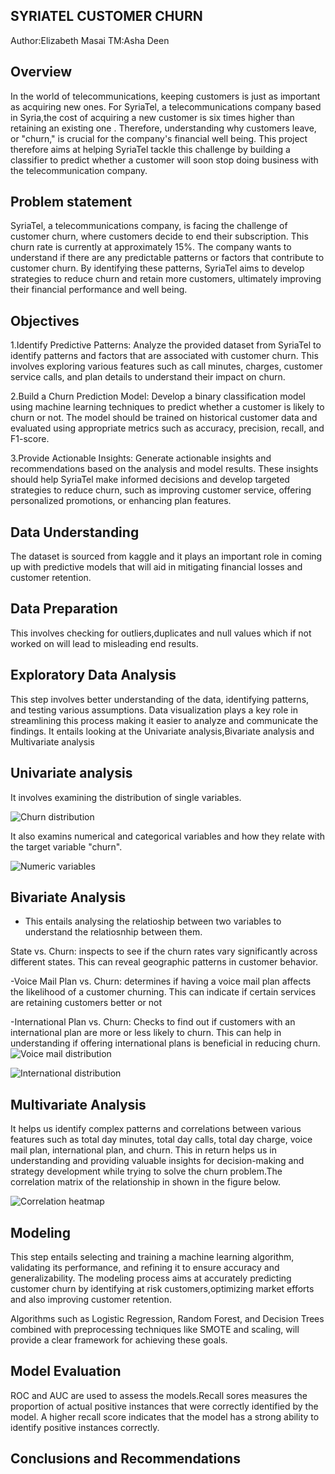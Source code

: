 ## SYRIATEL CUSTOMER CHURN
Author:Elizabeth Masai
TM:Asha Deen

## Overview 

In the world of telecommunications, keeping customers is just as important as acquiring new ones. For SyriaTel, a telecommunications company based in Syria,the cost of acquiring a new customer is six times higher than retaining an existing one . Therefore, understanding why customers leave, or "churn," is crucial for the company's financial well being. This project therefore aims at helping SyriaTel tackle this challenge by building a classifier to predict whether a customer will soon stop doing business with the telecommunication company.

## Problem statement

SyriaTel, a telecommunications company, is facing the challenge of customer churn, where customers decide to end their subscription. This churn rate is currently at approximately 15%. The company wants to understand if there are any predictable patterns or factors that contribute to customer churn. By identifying these patterns, SyriaTel aims to develop strategies to reduce churn and retain more customers, ultimately improving their financial performance and well being.

## Objectives

1.Identify Predictive Patterns: Analyze the provided dataset from SyriaTel to identify patterns and factors that are associated with customer churn. This involves exploring various features such as call minutes, charges, customer service calls, and plan details to understand their impact on churn.

2.Build a Churn Prediction Model: Develop a binary classification model using machine learning techniques to predict whether a customer is likely to churn or not. The model should be trained on historical customer data and evaluated using appropriate metrics such as accuracy, precision, recall, and F1-score.

3.Provide Actionable Insights: Generate actionable insights and recommendations based on the analysis and model results. These insights should help SyriaTel make informed decisions and develop targeted strategies to reduce churn, such as improving customer service, offering personalized promotions, or enhancing plan features.

## Data Understanding

The dataset is sourced from kaggle and it plays an important role in  coming up with predictive models that will aid in mitigating financial losses and customer retention.

## Data Preparation

This involves checking for outliers,duplicates and null values which if not worked on will lead to misleading end results.

## Exploratory Data Analysis

 This step involves better understanding of the data, identifying patterns, and testing various assumptions. Data visualization plays a key role in streamlining this process making it easier to analyze and communicate the findings.
It entails looking at the Univariate analysis,Bivariate analysis and Multivariate analysis

## Univariate analysis 
It involves examining the distribution of single variables.
 
![Churn distribution](https://github.com/ElizabethMasai/SyriaTel-Customer-Churn-Project/assets/150329461/df53a8c6-689d-48cd-8af8-e0e49097f536)

It also examins numerical and categorical variables and how they relate with the target variable "churn".


![Numeric variables](https://github.com/ElizabethMasai/SyriaTel-Customer-Churn-Project/assets/150329461/14ec4b41-5f01-433f-8239-d3658ca4a421)

## Bivariate Analysis

- This entails analysing the relatioship between two variables to understand the relatiosnhip between them.

State vs. Churn: inspects to see if the churn rates vary significantly across different states. This can reveal geographic patterns in customer behavior.

-Voice Mail Plan vs. Churn: determines if having a voice mail plan affects the likelihood of a customer churning. This can indicate if certain services are retaining customers better or not

-International Plan vs. Churn: Checks to find out if customers with an international plan are more or less likely to churn. This can help in understanding if offering international plans is beneficial in reducing churn.
![Voice mail distribution](https://github.com/ElizabethMasai/SyriaTel-Customer-Churn-Project/assets/150329461/5bbaff29-4538-453c-b566-bc426d008718)




![International distribution](https://github.com/ElizabethMasai/SyriaTel-Customer-Churn-Project/assets/150329461/a3aad26e-16f1-484a-89e2-2939f8f27f33)


## Multivariate Analysis

 It helps us identify complex patterns and correlations between various features such as total day minutes, total day calls, total day charge, voice mail plan, international plan, and churn. This in return helps us in understanding and providing valuable insights for decision-making and strategy development while trying to solve the churn problem.The correlation matrix of the relationship in shown in the figure below.
 
![Correlation heatmap](https://github.com/ElizabethMasai/SyriaTel-Customer-Churn-Project/assets/150329461/0cb2ae82-afeb-4bc4-a47b-8611df93a6a1)

## Modeling

This step entails selecting and training a machine learning algorithm, validating its performance, and refining it to ensure accuracy and generalizability. The modeling process aims at accurately predicting customer churn by identifying at risk customers,optimizing market efforts and also improving customer retention.

Algorithms such as Logistic Regression, Random Forest, and Decision Trees combined with preprocessing techniques like SMOTE and scaling, will provide a clear framework for achieving these goals.

## Model Evaluation

ROC and AUC are used to assess the models.Recall sores measures the proportion of actual positive instances that were correctly identified by the model. A higher recall score indicates that the model has a strong ability to identify positive instances correctly.

##  Conclusions and Recommendations 

 


